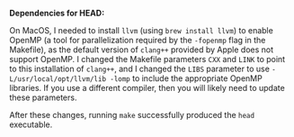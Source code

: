 **Dependencies for HEAD:**

On MacOS, I needed to install `llvm` (using `brew install llvm`) to enable OpenMP (a tool for parallelization required by the `-fopenmp` flag in the Makefile), as the default version of `clang++` provided by Apple does not support OpenMP. I changed the Makefile parameters `CXX` and `LINK` to point to this installation of `clang++`, and I changed the `LIBS` parameter to use  `-L/usr/local/opt/llvm/lib -lomp` to include the appropriate OpenMP libraries. If you use a different compiler, then you will likely need to update these parameters.

After these changes, running `make` successfully produced the `head` executable.